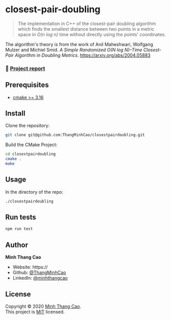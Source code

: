 # closest-pair-doubling

> The implementation in C++ of the closest-pair doubling algorithm which finds the smallest distance between two points in a metric space in *O(n log n)* time without directly using the points' coordinates.  

The algorithm's theory is from the work of Anil Maheshwari, Wolfgang Mulzer and Michiel Smid.
*A Simple Randomized O(N log N)–Time Closest-Pair Algorithm in Doubling Metrics*.
https://arxiv.org/abs/2004.05883

### 📝 [Project report](https://github.com/ThangMinhCao/closestpairdoubling/blob/master/report/report/Project_Report.pdf)

## Prerequisites

- [cmake >= 3.16](https://cmake.org/) 

## Install

Clone the repository:

```sh
git clone git@github.com:ThangMinhCao/closestpairdoubling.git
```

Build the CMake Project:

```sh
cd closestpairdoubling
cmake .
make
```

## Usage

In the directory of the repo:
```sh
./closestpairdoubling
```

## Run tests

```sh
npm run test
```

## Author

**Minh Thang Cao**

* Website: https://
* Github: [@ThangMinhCao](https://github.com/ThangMinhCao)
* LinkedIn: [@minhthangcao](https://linkedin.com/in/minhthangcao)

## License

Copyright © 2020 [Minh Thang Cao](https://github.com/ThangMinhCao).<br />
This project is [MIT](https://github.com/ThangMinhCao/closestpairdoubling/blob/master/LICENSE) licensed.
